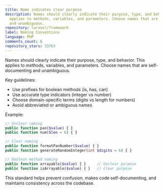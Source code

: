 ```yaml
---
title: Name indicates clear purpose
description: Names should clearly indicate their purpose, type, and behavior. This
  applies to methods, variables, and parameters. Choose names that are self-documenting
  and unambiguous.
repository: laravel/framework
label: Naming Conventions
language: PHP
comments_count: 6
repository_stars: 33763
---
```


Names should clearly indicate their purpose, type, and behavior. This applies to methods, variables, and parameters. Choose names that are self-documenting and unambiguous.

Key guidelines:
- Use prefixes for boolean methods (is, has, can)
- Use accurate type indicators (integer vs number)
- Choose domain-specific terms (digits vs length for numbers)
- Avoid abbreviated or ambiguous names

Example:
```php
// Unclear naming
public function pan($value) { }
public function num($len = 6) { }

// Clear naming
public function formatPanNumber($value) { }
public function generateRandomInteger(int $digits = 6) { }

// Boolean method naming
public function arrayable($value) { }     // Unclear purpose
public function isArrayable($value) { }   // Clear purpose
```

This standard helps prevent confusion, makes code self-documenting, and maintains consistency across the codebase.
